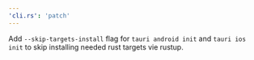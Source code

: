 ```yaml
---
'cli.rs': 'patch'
---
```


Add `--skip-targets-install` flag for `tauri android init` and `tauri ios init` to skip installing needed rust targets vie rustup.
